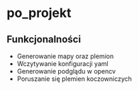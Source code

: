# po_projekt

## Funkcjonalności
- Generowanie mapy oraz plemion
- Wczytywanie konfiguracji yaml
- Generowanie podglądu w opencv
- Poruszanie się plemien koczowniczych